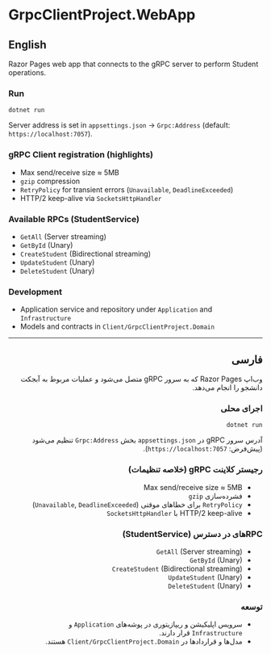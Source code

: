 # GrpcClientProject.WebApp

## English
Razor Pages web app that connects to the gRPC server to perform Student operations.

### Run
```
dotnet run
```
Server address is set in `appsettings.json` → `Grpc:Address` (default: `https://localhost:7057`).

### gRPC Client registration (highlights)
- Max send/receive size ≈ 5MB
- `gzip` compression
- `RetryPolicy` for transient errors (`Unavailable`, `DeadlineExceeded`)
- HTTP/2 keep-alive via `SocketsHttpHandler`

### Available RPCs (StudentService)
- `GetAll` (Server streaming)
- `GetById` (Unary)
- `CreateStudent` (Bidirectional streaming)
- `UpdateStudent` (Unary)
- `DeleteStudent` (Unary)

### Development
- Application service and repository under `Application` and `Infrastructure`
- Models and contracts in `Client/GrpcClientProject.Domain`

---

<div dir="rtl">

## فارسی
وب‌اپ Razor Pages که به سرور gRPC متصل می‌شود و عملیات مربوط به آبجکت دانشجو را انجام می‌دهد.

### اجرای محلی
```
dotnet run
```
آدرس سرور gRPC در `appsettings.json` بخش `Grpc:Address` تنظیم می‌شود (پیش‌فرض: `https://localhost:7057`).

### رجیستر کلاینت gRPC (خلاصه تنظیمات)
- Max send/receive size ≈ 5MB
- فشرده‌سازی `gzip`
- `RetryPolicy` برای خطاهای موقتی (`Unavailable`, `DeadlineExceeded`)
- HTTP/2 keep-alive با `SocketsHttpHandler`

### RPCهای در دسترس (StudentService)
- `GetAll` (Server streaming)
- `GetById` (Unary)
- `CreateStudent` (Bidirectional streaming)
- `UpdateStudent` (Unary)
- `DeleteStudent` (Unary)

### توسعه
- سرویس اپلیکیشن و ریپازیتوری در پوشه‌های `Application` و `Infrastructure` قرار دارند.
- مدل‌ها و قراردادها در `Client/GrpcClientProject.Domain` هستند.

</div>
